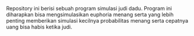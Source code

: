 Repository ini berisi sebuah program simulasi judi dadu.
  Program ini diharapkan bisa mengsimulasikan euphoria menang serta yang lebih penting
  memberikan simulasi kecilnya probabilitas menang serta cepatnya uang bisa habis ketika judi. 
